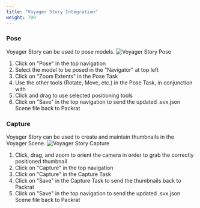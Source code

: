 ```yaml
---
title: "Voyager Story Integration"
weight: 700
---
```


### Pose
Voyager Story can be used to pose models.
![Voyager Story Pose](/dpo-packrat/images/packrat-voyager-pose.png "Voyager Story Pose")   
1. Click on "Pose" in the top navigation
2. Select the model to be posed in the "Navigator" at top left
3. Click on "Zoom Extents" in the Pose Task
4. Use the other tools (Rotate, Move, etc.) in the Pose Task, in conjunction with
5. Click and drag to use selected positioning tools
6. Click on "Save" in the top navigation to send the updated .svx.json Scene file back to Packrat

### Capture
Voyager Story can be used to create and maintain thumbnails in the Voyager Scene.
![Voyager Story Capture](/dpo-packrat/images/packrat-voyager-capture.png "Voyager Story Capture")   
1. Click, drag, and zoom to orient the camera in order to grab the correctly positioned thumbnail
2. Click on "Capture" in the top navigation
3. Click on "Capture" in the Capture Task
4. Click on "Save" in the Capture Task to send the thumbnails back to Packrat
5. Click on "Save" in the top navigation to send the updated .svx.json Scene file back to Packrat